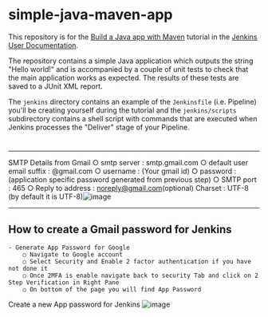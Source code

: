 # simple-java-maven-app

This repository is for the
[Build a Java app with Maven](https://jenkins.io/doc/tutorials/build-a-java-app-with-maven/)
tutorial in the [Jenkins User Documentation](https://jenkins.io/doc/).

The repository contains a simple Java application which outputs the string
"Hello world!" and is accompanied by a couple of unit tests to check that the
main application works as expected. The results of these tests are saved to a
JUnit XML report.

The `jenkins` directory contains an example of the `Jenkinsfile` (i.e. Pipeline)
you'll be creating yourself during the tutorial and the `jenkins/scripts` subdirectory
contains a shell script with commands that are executed when Jenkins processes
the "Deliver" stage of your Pipeline.
# 
---- 


SMTP Details from Gmail
		○ smtp server : smtp.gmail.com
		○ default user email suffix : @gmail.com
		○ username : (Your gmail id)
		○ password : (application specific password generated from previous step)
		○ SMTP port : 465
		○ Reply to address : noreply@gmail.com(optional)
Charset : UTF-8 (by default it is UTF-8)![image](https://github.com/vcjain/simple-java-maven-app/assets/4056148/c8dfdbb4-baaf-450f-8e40-a170c71d5ba3)


-----

## How to create a Gmail password for Jenkins
	- Generate App Password for Google
		○ Navigate to Google account
		○ Select Security and Enable 2 factor authentication if you have not done it
		○ Once 2MFA is enable navigate back to security Tab and click on 2 Step Verification in Right Pane
		○ On bottom of the page you will find App Password
Create a new App password for Jenkins ![image](https://github.com/vcjain/simple-java-maven-app/assets/4056148/3c9fd9e9-92fd-41a0-9128-1743c2b72323)

